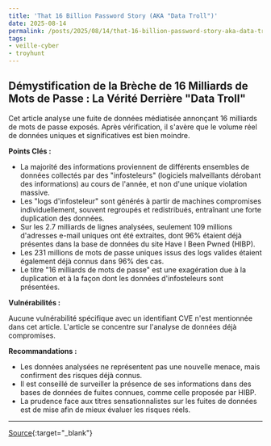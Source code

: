 ```yaml
---
title: 'That 16 Billion Password Story (AKA "Data Troll")'
date: 2025-08-14
permalink: /posts/2025/08/14/that-16-billion-password-story-aka-data-troll/
tags:
- veille-cyber
- troyhunt
---
```

## Démystification de la Brèche de 16 Milliards de Mots de Passe : La Vérité Derrière "Data Troll"

Cet article analyse une fuite de données médiatisée annonçant 16 milliards de mots de passe exposés. Après vérification, il s'avère que le volume réel de données uniques et significatives est bien moindre.

**Points Clés :**

*   La majorité des informations proviennent de différents ensembles de données collectés par des "infosteleurs" (logiciels malveillants dérobant des informations) au cours de l'année, et non d'une unique violation massive.
*   Les "logs d'infosteleur" sont générés à partir de machines compromises individuellement, souvent regroupés et redistribués, entraînant une forte duplication des données.
*   Sur les 2.7 milliards de lignes analysées, seulement 109 millions d'adresses e-mail uniques ont été extraites, dont 96% étaient déjà présentes dans la base de données du site Have I Been Pwned (HIBP).
*   Les 231 millions de mots de passe uniques issus des logs valides étaient également déjà connus dans 96% des cas.
*   Le titre "16 milliards de mots de passe" est une exagération due à la duplication et à la façon dont les données d'infosteleurs sont présentées.

**Vulnérabilités :**

Aucune vulnérabilité spécifique avec un identifiant CVE n'est mentionnée dans cet article. L'article se concentre sur l'analyse de données déjà compromises.

**Recommandations :**

*   Les données analysées ne représentent pas une nouvelle menace, mais confirment des risques déjà connus.
*   Il est conseillé de surveiller la présence de ses informations dans des bases de données de fuites connues, comme celle proposée par HIBP.
*   La prudence face aux titres sensationnalistes sur les fuites de données est de mise afin de mieux évaluer les risques réels.

---
[Source](https://www.troyhunt.com/that-16-billion-password-story-aka-data-troll/){:target="_blank"}
